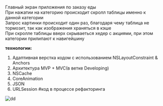
Главный экран приложения по заказу еды  
При нажатии на категорию происходит скролл таблицы именно к данной категории  
Запрос картинки происходит один раз, благодаря чему таблица не тормозит, так как изображения храняться в кэше  
При скролле таблицы вверх скрываеться хедер с акциями, при этом категории прилипают к навигейшину  


**технологии:**
1. Адаптивная верстка кодом с использованием NSLayoutConstraint & Anchors
2. Архитектура MVP + MVC(в ветке Developing)
3. NSCache
4. CoreAnimation
5. JSON
6. URLSession
#код в процессе рефакторинга

![  dd ](https://user-images.githubusercontent.com/97259692/196940025-bce371ae-688c-47ac-bafd-3a0ef1903557.png)
